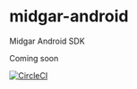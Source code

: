 # midgar-android
Midgar Android SDK


Coming soon

[![CircleCI](https://circleci.com/gh/lazylantern/midgar-android.svg?style=svg)](https://circleci.com/gh/lazylantern/midgar-android)
